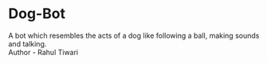 # Dog-Bot
A bot which resembles the acts of a dog like following a ball, making sounds and talking.
<br>
Author - Rahul Tiwari
